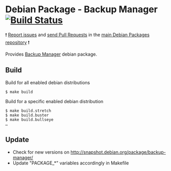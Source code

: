 # Debian Package - Backup Manager [![Build Status](https://travis-ci.org/manala/debian-package-backup-manager.svg?branch=master)](https://travis-ci.org/manala/debian-package-backup-manager)

:exclamation: [Report issues](https://github.com/manala/debian-packages/issues) and [send Pull Requests](https://github.com/manala/debian-packages/pulls) in the [main Debian Packages repository](https://github.com/manala/debian-packages) :exclamation:

Provides [Backup Manager](https://github.com/sukria/Backup-Manager) debian package.

## Build

Build for all enabled debian distributions

```
$ make build
```

Build for a specific enabled debian distribution

```
$ make build.stretch
$ make build.buster
$ make build.bullseye
…
```

## Update

* Check for new versions on http://snapshot.debian.org/package/backup-manager/
* Update "PACKAGE_*" variables accordingly in Makefile
